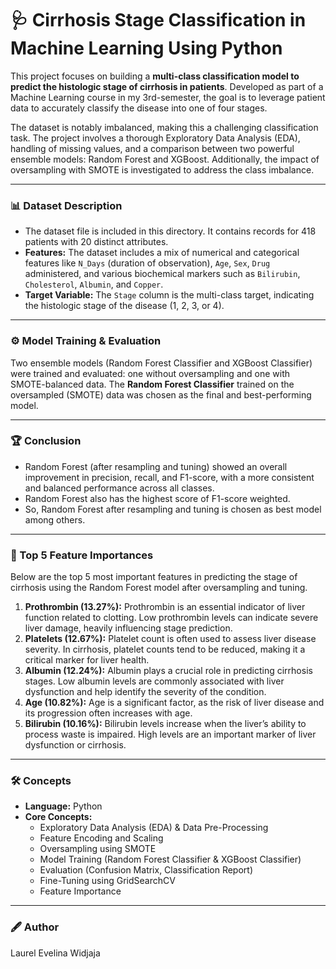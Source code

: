 # 🩺 Cirrhosis Stage Classification in Machine Learning Using Python
This project focuses on building a **multi-class classification model to predict the histologic stage of cirrhosis in patients**. Developed as part of a Machine Learning course in my 3rd-semester, the goal is to leverage patient data to accurately classify the disease into one of four stages.

The dataset is notably imbalanced, making this a challenging classification task. The project involves a thorough Exploratory Data Analysis (EDA), handling of missing values, and a comparison between two powerful ensemble models: Random Forest and XGBoost. Additionally, the impact of oversampling with SMOTE is investigated to address the class imbalance.

---

### 📊 Dataset Description
* The dataset file is included in this directory. It contains records for 418 patients with 20 distinct attributes.
* **Features:** The dataset includes a mix of numerical and categorical features like `N_Days` (duration of observation), `Age`, `Sex`, `Drug` administered, and various biochemical markers such as `Bilirubin`, `Cholesterol`, `Albumin`, and `Copper`.
* **Target Variable:** The `Stage` column is the multi-class target, indicating the histologic stage of the disease (1, 2, 3, or 4).

---

### ⚙️ Model Training & Evaluation
Two ensemble models (Random Forest Classifier and XGBoost Classifier) were trained and evaluated: one without oversampling and one with SMOTE-balanced data. The **Random Forest Classifier** trained on the oversampled (SMOTE) data was chosen as the final and best-performing model.

---

### 🏆 Conclusion
* Random Forest (after resampling and tuning) showed an overall improvement in precision, recall, and F1-score, with a more consistent and balanced performance across all classes.
* Random Forest also has the highest score of F1-score weighted.
* So, Random Forest after resampling and tuning is chosen as best model among others.

---

### 🎯 Top 5 Feature Importances
Below are the top 5 most important features in predicting the stage of cirrhosis using the Random Forest model after oversampling and tuning.
1.  **Prothrombin (13.27%):** Prothrombin is an essential indicator of liver function related to clotting. Low prothrombin levels can indicate severe liver damage, heavily influencing stage prediction.
2.  **Platelets (12.67%):** Platelet count is often used to assess liver disease severity. In cirrhosis, platelet counts tend to be reduced, making it a critical marker for liver health.
3.  **Albumin (12.24%):** Albumin plays a crucial role in predicting cirrhosis stages. Low albumin levels are commonly associated with liver dysfunction and help identify the severity of the condition.
4.  **Age (10.82%):** Age is a significant factor, as the risk of liver disease and its progression often increases with age.
5.  **Bilirubin (10.16%):** Bilirubin levels increase when the liver’s ability to process waste is impaired. High levels are an important marker of liver dysfunction or cirrhosis.

---

### 🛠️ Concepts
* **Language:** Python
* **Core Concepts:**
    * Exploratory Data Analysis (EDA) & Data Pre-Processing
    * Feature Encoding and Scaling
    * Oversampling using SMOTE
    * Model Training (Random Forest Classifier & XGBoost Classifier)
    * Evaluation (Confusion Matrix, Classification Report)
    * Fine-Tuning using GridSearchCV
    * Feature Importance

---

 ### 🖋 Author
Laurel Evelina Widjaja
